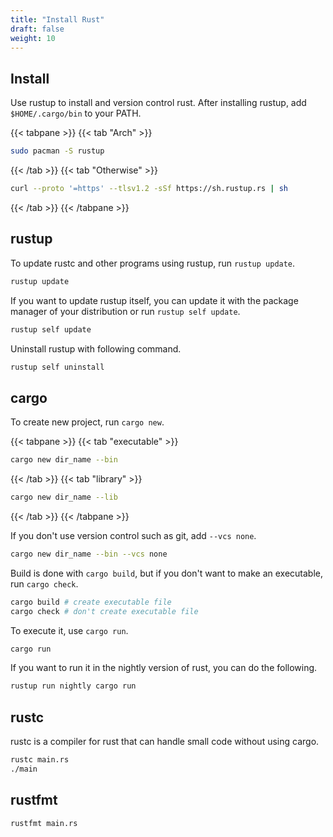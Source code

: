 ```yaml
---
title: "Install Rust"
draft: false
weight: 10
---
```

## Install

Use rustup to install and version control rust.
After installing rustup, add `$HOME/.cargo/bin` to your PATH.

{{< tabpane >}}
{{< tab "Arch" >}}

```sh
sudo pacman -S rustup
```

{{< /tab >}}
{{< tab "Otherwise" >}}

```sh
curl --proto '=https' --tlsv1.2 -sSf https://sh.rustup.rs | sh
```

{{< /tab >}}
{{< /tabpane >}}

## rustup

To update rustc and other programs using rustup, run `rustup update`.

```sh
rustup update
```

If you want to update rustup itself, you can update it with the package manager of your distribution or run `rustup self update`.

```sh
rustup self update
```

Uninstall rustup with following command.

```sh
rustup self uninstall
```

## cargo

To create new project, run `cargo new`.

{{< tabpane >}}
{{< tab "executable" >}}

```sh
cargo new dir_name --bin
```

{{< /tab >}}
{{< tab "library" >}}

```sh
cargo new dir_name --lib
```

{{< /tab >}}
{{< /tabpane >}}

If you don't use version control such as git, add `--vcs none`.

```sh
cargo new dir_name --bin --vcs none
```

Build is done with `cargo build`, but if you don't want to make an executable, run `cargo check`.

```sh
cargo build # create executable file
cargo check # don't create executable file
```

To execute it, use `cargo run`.

```sh
cargo run
```

If you want to run it in the nightly version of rust, you can do the following.

```sh
rustup run nightly cargo run
```

## rustc

rustc is a compiler for rust that can handle small code without using cargo.

```sh
rustc main.rs
./main
```

## rustfmt

```sh
rustfmt main.rs
```
